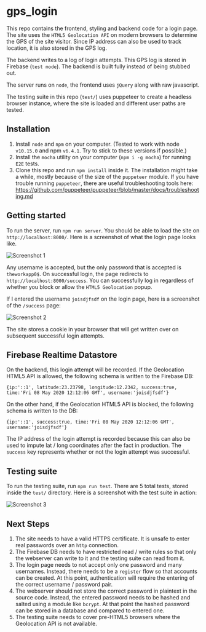 # gps_login

This repo contains the frontend, styling and backend code for a login page. The site uses the `HTML5 Geolocation API` on modern browsers to determine the GPS of the site visitor. Since IP address can also be used to track location, it is also stored in the GPS log.

The backend writes to a log of login attempts. This GPS log is stored in Firebase (`test mode`). The backend is built fully instead of being stubbed out.

The server runs on `node`, the frontend uses `jQuery` along with raw javascript. 

The testing suite in this repo (`test/`) uses puppeteer to create a headless browser instance, where the site is loaded and different user paths are tested.

## Installation
1. Install `node` and `npm` on your computer. (Tested to work with node `v10.15.0` and npm `v6.4.1`. Try to stick to these versions if possible.)
2. Install the `mocha` utility on your computer (`npm i -g mocha`) for running `E2E` tests.
3. Clone this repo and run `npm install` inside it. The installation might take a while, mostly because of the size of the `puppeteer` module. If you have trouble running `puppeteer`, there are useful troubleshooting tools here: https://github.com/puppeteer/puppeteer/blob/master/docs/troubleshooting.md

## Getting started
To run the server, run `npm run server`. You should be able to load the site on `http://localhost:8000/`. Here is a screenshot of what the login page looks like. 

![Screenshot 1][Login]

Any username is accepted, but the only password that is accepted is `theworkapp0$`. On successful login, the page redirects to `http://localhost:8000/success`. You can successfully log in regardless of whether you block or allow the `HTML5 Geolocation` popup.

If I entered the username `joisdjfsdf` on the login page, here is a screenshot of the `/success` page:

![Screenshot 2][Success]

The site stores a cookie in your browser that will get written over on subsequent successful login attempts.

## Firebase Realtime Datastore

On the backend, this login attempt will be recorded. If the Geolocation HTML5 API is allowed, the following schema is written to the Firebase DB:

```
{ip:'::1', latitude:23.23798, longitude:12.2342, success:true, time:'Fri 08 May 2020 12:12:06 GMT', username:'joisdjfsdf'}
```

On the other hand, if the Geolocation HTML5 API is blocked, the following schema is written to the DB:

```
{ip:'::1', success:true, time:'Fri 08 May 2020 12:12:06 GMT', username:'joisdjfsdf'}
```

The IP address of the login attempt is recorded because this can also be used to impute lat / long coordinates after the fact in production. The `success` key represents whether or not the login attempt was successful.

## Testing suite

To run the testing suite, run `npm run test`. There are 5 total tests, stored inside the `test/` directory. Here is a screenshot with the test suite in action:

![Screenshot 3][Testing]

## Next Steps

1. The site needs to have a valid HTTPS certificate. It is unsafe to enter real passwords over an `http` connection. 
2. The Firebase DB needs to have restricted read / write rules so that only the webserver can write to it and the testing suite can read from it. 
3. The login page needs to not accept only one password and many usernames. Instead, there needs to be a `register` flow so that accounts can be created. At this point, authentication will require the entering of the correct username / password pair.
4. The webserver should not store the correct password in plaintext in the source code. Instead, the entered password needs to be hashed and salted using a module like `bcrypt`. At that point the hashed password can be stored in a database and compared to entered one.
5. The testing suite needs to cover pre-HTML5 browsers where the Geolocation API is not available.

[Login]: https://i.imgur.com/8YjMgZp.png
[Success]: https://i.imgur.com/05LfivJ.png
[Testing]: https://i.imgur.com/OXIP21F.png
